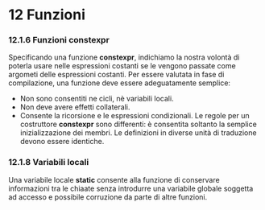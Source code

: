 # 12 Funzioni

### 12.1.6 Funzioni constexpr

Specificando una funzione **constexpr**, indichiamo la nostra volontà di poterla usare nelle espressioni costanti se le vengono passate come argometi delle espressioni costanti.
Per essere valutata in fase di compilazione, una funzione deve essere adeguatamente semplice:
* Non sono consentiti ne cicli, nè variabili locali.
* Non deve avere effetti collaterali.
* Consente la ricorsione e le espressioni condizionali.
Le regole per un costruttore **constexpr** sono differenti: è consentita soltanto la semplice inizializzazione dei membri.
Le definizioni in diverse unità di traduzione devono essere identiche.

### 12.1.8 Variabili locali

Una variabile locale **static** consente alla funzione di conservare informazioni tra le chiaate senza introdurre una variabile globale soggetta ad accesso e possibile corruzione da parte di altre funzioni.